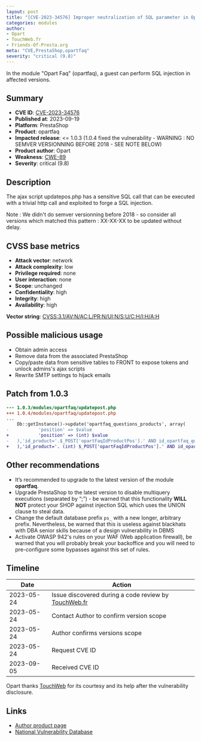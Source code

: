 ```yaml
---
layout: post
title: "[CVE-2023-34576] Improper neutralization of SQL parameter in Opart Faq for PrestaShop"
categories: modules
author:
- Opart
- TouchWeb.fr
- Friends-Of-Presta.org
meta: "CVE,PrestaShop,opartfaq"
severity: "critical (9.8)"
---
```


In the module "Opart Faq" (opartfaq), a guest can perform SQL injection in affected versions.


## Summary

* **CVE ID**: [CVE-2023-34576](https://cve.mitre.org/cgi-bin/cvename.cgi?name=CVE-2023-34576)
* **Published at**: 2023-09-19
* **Platform**: PrestaShop
* **Product**: opartfaq
* **Impacted release**: <= 1.0.3 (1.0.4 fixed the vulnerability - WARNING : NO SEMVER VERSIONNING BEFORE 2018 - SEE NOTE BELOW)  
* **Product author**: Opart
* **Weakness**: [CWE-89](https://cwe.mitre.org/data/definitions/89.html)
* **Severity**: critical (9.8)

## Description

The ajax script updatepos.php has a sensitive SQL call that can be executed with a trivial http call and exploited to forge a SQL injection.

Note : We didn't do semver versionning before 2018 - so consider all versions which matched this pattern : XX-XX-XX to be updated without delay.

## CVSS base metrics

* **Attack vector**: network
* **Attack complexity**: low
* **Privilege required**: none
* **User interaction**: none
* **Scope**: unchanged
* **Confidentiality**: high
* **Integrity**: high
* **Availability**: high

**Vector string**: [CVSS:3.1/AV:N/AC:L/PR:N/UI:N/S:U/C:H/I:H/A:H](https://nvd.nist.gov/vuln-metrics/cvss/v3-calculator?vector=AV:N/AC:L/PR:N/UI:N/S:U/C:H/I:H/A:H)

## Possible malicious usage

* Obtain admin access
* Remove data from the associated PrestaShop
* Copy/paste data from sensitive tables to FRONT to expose tokens and unlock admins's ajax scripts
* Rewrite SMTP settings to hijack emails

## Patch from 1.0.3

```diff
--- 1.0.3/modules/opartfaq/updatepost.php
+++ 1.0.4/modules/opartfaq/updatepost.php
...
	Db::getInstance()->update('opartfaq_questions_products', array(
-			'position' => $value
+			'position' => (int) $value
-	),'id_product='.$_POST['opartFaqIdProductPos'].' AND id_opartfaq_questions='.$key);
+	),'id_product='. (int) $_POST['opartFaqIdProductPos'].' AND id_opartfaq_questions='. (int) $key);
```

## Other recommendations

* It’s recommended to upgrade to the latest version of the module **opartfaq**.
* Upgrade PrestaShop to the latest version to disable multiquery executions (separated by “;”) - be warned that this functionality **WILL NOT** protect your SHOP against injection SQL which uses the UNION clause to steal data.
* Change the default database prefix `ps_` with a new longer, arbitrary prefix. Nevertheless, be warned that this is useless against blackhats with DBA senior skills because of a design vulnerability in DBMS
* Activate OWASP 942's rules on your WAF (Web application firewall), be warned that you will probably break your backoffice and you will need to pre-configure some bypasses against this set of rules.

## Timeline

| Date | Action |
|--|--|
| 2023-05-24 | Issue discovered during a code review by [TouchWeb.fr](https://www.touchweb.fr) |
| 2023-05-24 | Contact Author to confirm version scope |
| 2023-05-24 | Author confirms versions scope |
| 2023-05-24 | Request CVE ID |
| 2023-09-05 | Received CVE ID |

Opart thanks [TouchWeb](https://www.touchweb.fr) for its courtesy and its help after the vulnerability disclosure.

## Links

* [Author product page](https://www.store-opart.fr/p/20-sauvegarde-partage-lien-panier.html)
* [National Vulnerability Database](https://nvd.nist.gov/vuln/detail/CVE-2023-34576)

